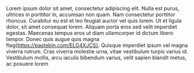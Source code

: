 Lorem ipsum dolor sit amet, consectetur adipiscing elit. Nulla est purus, ultrices in porttitor
in, accumsan non quam. Nam consectetur porttitor rhoncus. Curabitur eu est et leo feugiat
auctor vel quis lorem. Ut et ligula dolor, sit amet consequat lorem. Aliquam porta eros sed
velit imperdiet egestas. Maecenas tempus eros ut diam ullamcorper id dictum libero
tempor. Donec quis augue quis magna flag{https://pastebin.com/ELG4XJCS}. Quisque imperdiet ipsum vel
magna viverra rutrum. Cras viverra molestie urna, vitae vestibulum turpis varius id.
Vestibulum mollis, arcu iaculis bibendum varius, velit sapien blandit metus, ac posuere lorem
